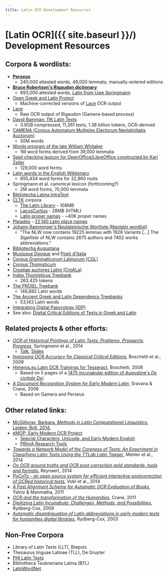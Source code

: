 ```yaml
---
title: Latin OCR Development Resources
---
```


# [Latin OCR]({{ site.baseurl }}/) Development Resources

## Corpora & wordlists:

 * [**Perseus**](http://www.perseus.tufts.edu/hopper/opensource/download)
   * 240,000 attested words, 49,000 lemmata, manually-entered editions
 * [**Bruce Robertson's Rigaudon dictionary**](https://github.com/brobertson/rigaudon/blob/master/Dictionaries/greek_and_latin.txt)
   * 693,000 attested words, [Latin from Uwe Springmann](https://twitter.com/heml/status/537057040351244288)
 * [Open Greek and Latin Project](https://github.com/OpenGreekAndLatin)
   * Machine-corrected versions of [Lace](http://heml.mta.ca/lace) OCR output
 * [Lace](http://heml.mta.ca/lace)
   * Raw OCR output of Rigaudon (Gamera-based process)
 * [David Bamman: 11K Latin Texts](http://www.cs.cmu.edu/~dbamman/latin.html)
   * 3.9GB compressed, 11,261 texts, 1.38 billion tokens, OCR-derived
 * [CAMENA (Corpus Automatum Multiplex Electorum Neolatinitatis Auctorum)](https://github.com/nevenjovanovic/camena-neolatinlit)
   * 50M words
 * [Words program of the late William Whitaker](http://archives.nd.edu/whitaker/words.htm)
   * 1M word forms derived from 39,000 lemmata
 * [Spell checking lexicon for OpenOffice/LibreOffice constructed by Karl Zeiler](http://extensions.openoffice.org/en/project/latin-spelling-and-hyphenation-dictionaries)
   * 129,000 word forms
 * [Latin words in the English Wiktionary](http://dsh.oxfordjournals.org/content/early/2015/03/29/llc.fqv008)
   * 655,434 word forms for 32,860 roots
 * Springmann et al. canonical lexicon (forthcoming?)
   * 2M word forms, 70,000 lemmata
 * [Bibliotecha Latina IntraText](http://www.intratext.com/LATINA/)
 * [CLTK](https://github.com/kylepjohnson/cltk) corpora
   * [The Latin Library](https://github.com/cltk/latin_corpus_latin_library) - 108MB
   * [LacusCurtius](https://github.com/cltk/latin_corpus_lacus_curtius) - 28MB (HTML)
   * [Latin proper names](https://github.com/cltk/latin_proper_names) - ~40K proper names
 * [Pleiades](http://pleiades.stoa.org/) - [22,140 Latin place names](https://github.com/ryanfb/latinocr-lattraining/commit/29b71a03840080e1fc679a8c992001257dcf2a73)
 * [Johann Ramminger's Neulateinische Wortliste (Neolatin wordlist)](http://www.neulatein.de/)
   * "The NLW now contains 19225 lemmas with 1928 Variants [...] The *Sigelliste* of NLW contains 2675 authors and 7402 works abbreviations."
 * [Bibliotecha Augustana](http://www.hs-augsburg.de/~harsch/augustana.html#la)
 * [Musisque Deoque](http://www.mqdq.it/mqdq/home.jsp?lingua=en) and [Poeti d'Italia](http://www.mqdq.it/mqdq/poetiditalia/home.jsp?lingua=en)
 * [Corpus Grammaticorum Latinorum (CGL)](http://kaali.linguist.jussieu.fr/CGL/text.jsp)
 * [Corpus Thomisticum](http://www.corpusthomisticum.org/)
 * [Croatiae auctores Latini (CroALa)](https://jtei.revues.org/425)
 * [Index Thomisticus Treebank](http://itreebank.marginalia.it/)
   * 263,425 tokens
 * [The PROIEL Treebank](https://github.com/proiel/proiel-treebank)
   * 146,892 Latin words
 * [The Ancient Greek and Latin Dependency Treebanks](http://nlp.perseus.tufts.edu/syntax/treebank/latin.html)
   * 53,143 Latin words
 * [Integrating Digital Papyrology (IDP)](https://github.com/papyri/idp.data)
 * See also: [Digital Critical Editions of Texts in Greek and Latin](https://wiki.digitalclassicist.org/Digital_Critical_Editions_of_Texts_in_Greek_and_Latin)

## Related projects & other efforts:

 * [*OCR of Historical Printings of Latin Texts: Problems, Prospects, Progress*](http://www.cis.uni-muenchen.de/~springmann/papers/2014-04-07-DATeCH2014-Springmann.pdf), Springmann et al., 2014
   * [Talk](http://vimeo.com/99220359), [Slides](http://www.cis.uni-muenchen.de/~springmann/acroases/2014-05-20-Madrid.pdf)
 * [*Improving OCR Accuracy for Classical Critical Editions*](http://link.springer.com/chapter/10.1007/978-3-642-04346-8_17), Boschetti et al., 2009
 * [Himeros.eu Latin OCR Trainings for Tesseract](http://www.himeros.eu/), Boschetti, 2008
   * Based on 5 pages of a [1475 incunabular edition of Augustine's *De civitate Dei*](https://archive.org/details/augustinidecivitatedei00jensuoft)
 * [*A Document Recognition System for Early Modern Latin*](http://dl.tufts.edu/catalog/tufts:PB.001.001.00021), Sravana & Crane, 2006
   * Based on Gamera and Perseus

## Other related links:

 * [McGillivray, Barbara. *Methods in Latin Computational Linguistics*. Leiden: Brill, 2014.](http://www.worldcat.org/title/methods-in-latin-computational-linguistics/oclc/868040419)
 * [eMOP: Early Modern OCR Project](http://emop.tamu.edu/)
   * [Special Characters, Unicode, and Early Modern English](http://emop.tamu.edu/node/53)
   * [PRImA Research Tools](http://www.primaresearch.org/tools)
 * [*Towards a Network Model of the Coreness of Texts: An Experiment in Classifying Latin Texts Using the TTLab Latin Tagger*](http://link.springer.com/chapter/10.1007/978-3-319-12655-5_5), Mehler et al., 2014
 * [*On OCR ground truths and OCR post-correction gold standards, tools and formats*](http://dl.acm.org/citation.cfm?id=2595216), Reynaert, 2014
 * [*PoCoTo - an open source system for efficient interactive postcorrection of OCRed historical texts*](http://dl.acm.org/citation.cfm?id=2595197), Vobl et al., 2014
 * [*A Fast Alignment Scheme for Automatic OCR Evaluation of Books*](http://dx.doi.org/10.1109/ICDAR.2011.157), Yalniz & Manmatha, 2011
 * [*OCR and the transformation of the Humanities*](https://impactocr.wordpress.com/2011/10/25/keynote-ocr-and-the-transformation-of-the-humanities-2/), Crane, 2011
 * [*Digitizing Latin Incunabula: Challenges, Methods, and Possibilities*](http://digitalhumanities.org/dhq/vol/3/1/000027/000027.html), Rydberg-Cox, 2009
 * [*Automatic disambiguation of Latin abbreviations in early modern texts for humanities digital libraries*](http://dl.acm.org/citation.cfm?id=827207), Rydberg-Cox, 2003

## Non-Free Corpora

 * Library of Latin Texts (LLT), Brepols
 * Thesaurus linguae Latinae (TLL), De Gruyter
 * [PHI Latin Texts](http://latin.packhum.org/)
 * Bibliotheca Teubneriana Latina (BTL)
 * [LatinWordNet](http://catalog.elra.info/product_info.php?products_id=1098)

